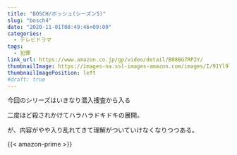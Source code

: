 ```yaml
---
title: "BOSCH/ボッシュ(シーズン5)"
slug: "bosch4"
date: "2020-11-01T08:49:46+09:00"
categories:
  - テレビドラマ
tags:
  - 犯罪
link_url: https://www.amazon.co.jp/gp/video/detail/B08BG7RP2Y/
thumbnailImage: https://images-na.ssl-images-amazon.com/images/I/91Yl9l0aLeL._SX300_.jpg
thumbnailImagePosition: left
#draft: true
---
```

今回のシリーズはいきなり潜入捜査から入る
<!--more-->
二度ほど殺されかけてハラハラドキドキの展開。

が、内容がやや入り乱れてきて理解がついていけなくなりつつある。

{{< amazon-prime >}}
